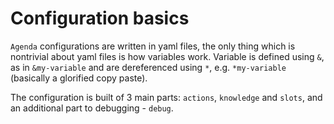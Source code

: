 # Configuration basics

`Agenda` configurations are written in yaml files, the only thing which is nontrivial about yaml files is how variables work. Variable is defined using `&`, as in `&my-variable` and are dereferenced using `*`, e.g. `*my-variable` (basically a glorified copy paste).

The configuration is built of 3 main parts: `actions`, `knowledge` and `slots`, and an additional part to debugging - `debug`.
